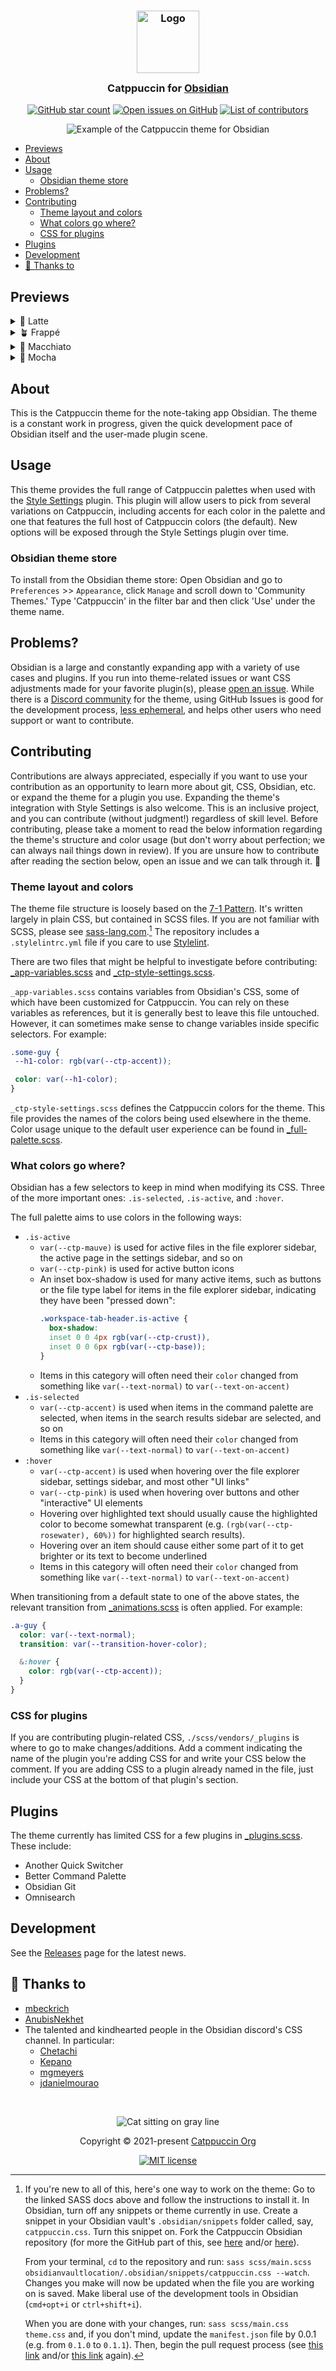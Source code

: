 <h3 style="text-align: center">
	<img src="https://raw.githubusercontent.com/catppuccin/catppuccin/main/assets/logos/exports/1544x1544_circle.png" width="100" alt="Logo"/><br/>
	<img src="https://raw.githubusercontent.com/catppuccin/catppuccin/main/assets/misc/transparent.png" height="30" width="0px" alt=""/>
	Catppuccin for <a href="https://obsidian.md">Obsidian</a>
	<img src="https://raw.githubusercontent.com/catppuccin/catppuccin/main/assets/misc/transparent.png" height="30" width="0px" alt=""/>
</h3>

<p style="text-align: center">
    <a href="https://github.com/catppuccin/obsidian/stargazers"><img src="https://img.shields.io/github/stars/catppuccin/obsidian?colorA=363a4f&colorB=b7bdf8&style=for-the-badge" alt="GitHub star count"></a>
    <a href="https://github.com/catppuccin/obsidian/issues"><img src="https://img.shields.io/github/issues/catppuccin/obsidian?colorA=363a4f&colorB=f5a97f&style=for-the-badge" alt="Open issues on GitHub"></a>
    <a href="https://github.com/catppuccin/obsidian/contributors"><img src="https://img.shields.io/github/contributors/catppuccin/obsidian?colorA=363a4f&colorB=a6da95&style=for-the-badge" alt="List of contributors"></a>
</p>

<p style="text-align: center">
  <img src="https://raw.githubusercontent.com/catppuccin/obsidian/main/assets/screenshot-hq.png" alt="Example of the Catppuccin theme for Obsidian"/>
</p>

- [Previews](#previews)
- [About](#about)
- [Usage](#usage)
  - [Obsidian theme store](#obsidian-theme-store)
- [Problems?](#problems)
- [Contributing](#contributing)
  - [Theme layout and colors](#theme-layout-and-colors)
  - [What colors go where?](#what-colors-go-where)
  - [CSS for plugins](#css-for-plugins)
- [Plugins](#plugins)
- [Development](#development)
- [💝 Thanks to](#-thanks-to)

## Previews

<details>
<summary>🌻 Latte</summary>
<img src="https://raw.githubusercontent.com/catppuccin/obsidian/main/assets/raw-flavor-screenshots/latte.webp" alt="Preview of Latte theme"/>
</details>
<details>
<summary>🪴 Frappé</summary>
<img src="https://raw.githubusercontent.com/catppuccin/obsidian/main/assets/raw-flavor-screenshots/frappe.webp" alt="Preview of Frappé theme"/>
</details>
<details>
<summary>🌺 Macchiato</summary>
<img src="https://raw.githubusercontent.com/catppuccin/obsidian/main/assets/raw-flavor-screenshots/macchiato.webp" alt="Preview of Macchiato theme"/>
</details>
<details>
<summary>🌿 Mocha</summary>
<img src="https://raw.githubusercontent.com/catppuccin/obsidian/main/assets/raw-flavor-screenshots/mocha.webp" alt="Preview of Mocha theme"/>
</details>

## About

This is the Catppuccin theme for the note-taking app Obsidian. The theme is a constant work in progress, given the quick development pace of Obsidian itself and the user-made plugin scene.

## Usage

This theme provides the full range of Catppuccin palettes when used with the [Style Settings](https://github.com/mgmeyers/obsidian-style-settings#obsidian-style-settings-plugin) plugin. This plugin will allow users to pick from several variations on Catppuccin, including accents for each color in the palette and one that features the full host of Catppuccin colors (the default). New options will be exposed through the Style Settings plugin over time.

### Obsidian theme store

To install from the Obsidian theme store:
Open Obsidian and go to `Preferences` >> `Appearance`, click `Manage` and scroll down to 'Community Themes.' Type 'Catppuccin' in the filter bar and then click 'Use' under the theme name.

## Problems?

Obsidian is a large and constantly expanding app with a variety of use cases and plugins. If you run into theme-related issues or want CSS adjustments made for your favorite plugin(s), please [open an issue](https://github.com/catppuccin/obsidian/issues). While there is a [Discord community](https://discord.com/channels/907385605422448742/1027435548165558303) for the theme, using GitHub Issues is good for the development process, [less ephemeral](https://karl-voit.at/2020/10/23/avoid-web-forums/), and helps other users who need support or want to contribute. 

## Contributing

Contributions are always appreciated, especially if you want to use your contribution as an opportunity to learn more about git, CSS, Obsidian, etc. or expand the theme for a plugin you use. Expanding the theme's integration with Style Settings is also welcome. This is an inclusive project, and you can contribute (without judgment!) regardless of skill level. Before contributing, please take a moment to read the below information regarding the theme's structure and color usage (but don't worry about perfection; we can always nail things down in review). If you are unsure how to contribute after reading the section below, open an issue and we can talk through it. 🤙

### Theme layout and colors

The theme file structure is loosely based on the [7-1 Pattern](https://sass-guidelin.es/#the-7-1-pattern). It's written largely in plain CSS, but contained in SCSS files. If you are not familiar with SCSS, please see [sass-lang.com](https://sass-lang.com/).[^development] The repository includes a `.stylelintrc.yml` file if you care to use [Stylelint](https://stylelint.io/).

There are two files that might be helpful to investigate before contributing: [_app-variables.scss](https://github.com/catppuccin/obsidian/blob/main/scss/base/_app-variables.scss) and [_ctp-style-settings.scss](https://github.com/catppuccin/obsidian/blob/main/scss/base/_ctp-style-settings.scss).

 `_app-variables.scss` contains variables from Obsidian's CSS, some of which have been customized for Catppuccin. You can rely on these variables as references, but it is generally best to leave this file untouched. However, it can sometimes make sense to change variables inside specific selectors. For example:

 ```scss
 .some-guy {
  --h1-color: rgb(var(--ctp-accent));

  color: var(--h1-color);
 }
 ```

 `_ctp-style-settings.scss` defines the Catppuccin colors for the theme. This file provides the names of the colors being used elsewhere in the theme. Color usage unique to the default user experience can be found in [_full-palette.scss](https://github.com/catppuccin/obsidian/blob/main/scss/themes/_full-palette.scss).

 ### What colors go where?

Obsidian has a few selectors to keep in mind when modifying its CSS. Three of the more important ones: `.is-selected`, `.is-active`, and `:hover`.

 The full palette aims to use colors in the following ways:
+ `.is-active`
  + `var(--ctp-mauve)` is used for active files in the file explorer sidebar, the active page in the settings sidebar, and so on
  + `var(--ctp-pink)` is used for active button icons
  + An inset box-shadow is used for many active items, such as buttons or the file type label for items in the file explorer sidebar, indicating they have been "pressed down":
    ```scss
    .workspace-tab-header.is-active {
      box-shadow:
      inset 0 0 4px rgb(var(--ctp-crust)), 
      inset 0 0 6px rgb(var(--ctp-base));
    }
    ```
  + Items in this category will often need their `color` changed from something like `var(--text-normal)` to `var(--text-on-accent)`
+ `.is-selected`
  + `var(--ctp-accent)` is used when items in the command palette are selected, when items in the search results sidebar are selected, and so on
  + Items in this category will often need their `color` changed from something like `var(--text-normal)` to `var(--text-on-accent)`
+ `:hover`
  + `var(--ctp-accent)` is used when hovering over the file explorer sidebar, settings sidebar, and most other "UI links"
  + `var(--ctp-pink)` is used when hovering over buttons and other "interactive" UI elements
  + Hovering over highlighted text should usually cause the highlighted color to become somewhat transparent (e.g. `(rgb(var(--ctp-rosewater), 60%))` for highlighted search results).
  + Hovering over an item should cause either some part of it to get brighter or its text to become underlined
  + Items in this category will often need their `color` changed from something like `var(--text-normal)` to `var(--text-on-accent)`

When transitioning from a default state to one of the above states, the relevant transition from [_animations.scss](https://github.com/catppuccin/obsidian/blob/main/scss/components/_animations.scss) is often applied. For example:
```scss
.a-guy {
  color: var(--text-normal);
  transition: var(--transition-hover-color);

  &:hover {
    color: rgb(var(--ctp-accent));
  }
}
```


### CSS for plugins

If you are contributing plugin-related CSS, `./scss/vendors/_plugins` is where to go to make changes/additions. Add a comment indicating the name of the plugin you're adding CSS for and write your CSS below the comment. If you are adding CSS to a plugin already named in the file, just include your CSS at the bottom of that plugin's section.

## Plugins

The theme currently has limited CSS for a few plugins in [_plugins.scss](https://github.com/catppuccin/obsidian/blob/main/scss/vendors/_plugins.scss). These include:

+ Another Quick Switcher
+ Better Command Palette
+ Obsidian Git
+ Omnisearch

## Development

See the [Releases](https://github.com/catppuccin/obsidian/releases) page for the latest news.

[^development]: If you're new to all of this, here's one way to work on the theme: Go to the linked SASS docs above and follow the instructions to install it. In Obsidian, turn off any snippets or theme currently in use. Create a snippet in your Obsidian vault's `.obsidian/snippets` folder called, say, `catppuccin.css`. Turn this snippet on. Fork the Catppuccin Obsidian repository (for more the GitHub part of this, see [here](https://docs.github.com/en/pull-requests/collaborating-with-pull-requests) and/or [here](https://blog.scottlowe.org/2015/01/27/using-fork-branch-git-workflow/)).

    From your terminal, `cd` to the repository and run: `sass scss/main.scss obsidianvaultlocation/.obsidian/snippets/catppuccin.css --watch`. Changes you make will now be updated when the file you are working on is saved. Make liberal use of the development tools in Obsidian (`cmd+opt+i` or `ctrl+shift+i`).

     When you are done with your changes, run: `sass scss/main.css theme.css` and, if you don't mind, update the `manifest.json` file by 0.0.1 (e.g. from `0.1.0` to `0.1.1`). Then, begin the pull request process (see [this link](https://docs.github.com/en/pull-requests/collaborating-with-pull-requests) and/or [this link](https://blog.scottlowe.org/2015/01/27/using-fork-branch-git-workflow/) again). 

## 💝 Thanks to

+ [mbeckrich](https://github.com/mbeckrich)
+ [AnubisNekhet](https://github.com/anubisnekhet)
+ The talented and kindhearted people in the Obsidian discord's CSS channel. In particular:
    + [Chetachi](https://github.com/chetachiezikeuzor/Yin-and-Yang-Theme/)
    + [Kepano](https://github.com/kepano/obsidian-minimal)
    + [mgmeyers](https://github.com/mgmeyers/obsidian-california-coast-theme)
    + [jdanielmourao](https://github.com/jdanielmourao/obsidian-sanctum)

&nbsp;

<p style="text-align: center"><img src="https://raw.githubusercontent.com/catppuccin/catppuccin/main/assets/footers/gray0_ctp_on_line.svg?sanitize=true" alt="Cat sitting on gray line"/></p>
<p style="text-align: center">Copyright &copy; 2021-present <a href="https://github.com/catppuccin" target="_blank">Catppuccin Org</a>
<p style="text-align: center"><a href="https://github.com/catppuccin/catppuccin/blob/main/LICENSE"><img src="https://img.shields.io/static/v1.svg?style=for-the-badge&label=License&message=MIT&logoColor=d9e0ee&colorA=363a4f&colorB=b7bdf8" alt="MIT license"/></a></p>


